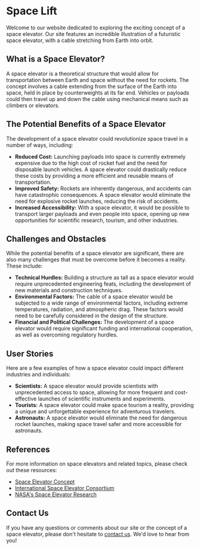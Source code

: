 <!--
Write me content for website with wallpaper which alt text is:

"An illustration of a futuristic space elevator, with a cable stretching from Earth into orbit."

The name/title of the page should not be 1:1 copy of the alt text but rather a real content of the website which is using this wallpaper.

- Use markdown format 
- Start with the heading
- The content should look like a real website 
- Include real sections like references, contact, user stories, etc. use things relevant to the page purpose.
- Feel free to use structure like headings, bullets, numbering, blockquotes, paragraphs, horizontal lines, etc.
- You can use formatting like bold or _italic_
- You can include UTF-8 emojis
- Links should be only #hash anchors (and you can refer to the document itself)
- Do not include images
-->

<!--font:Poppins-->

# Space Lift

Welcome to our website dedicated to exploring the exciting concept of a space elevator. Our site features an incredible illustration of a futuristic space elevator, with a cable stretching from Earth into orbit.

## What is a Space Elevator?

A space elevator is a theoretical structure that would allow for transportation between Earth and space without the need for rockets. The concept involves a cable extending from the surface of the Earth into space, held in place by counterweights at its far end. Vehicles or payloads could then travel up and down the cable using mechanical means such as climbers or elevators.

## The Potential Benefits of a Space Elevator

The development of a space elevator could revolutionize space travel in a number of ways, including:

- **Reduced Cost:** Launching payloads into space is currently extremely expensive due to the high cost of rocket fuel and the need for disposable launch vehicles. A space elevator could drastically reduce these costs by providing a more efficient and reusable means of transportation.
- **Improved Safety:** Rockets are inherently dangerous, and accidents can have catastrophic consequences. A space elevator would eliminate the need for explosive rocket launches, reducing the risk of accidents.
- **Increased Accessibility:** With a space elevator, it would be possible to transport larger payloads and even people into space, opening up new opportunities for scientific research, tourism, and other industries.

## Challenges and Obstacles

While the potential benefits of a space elevator are significant, there are also many challenges that must be overcome before it becomes a reality. These include:

- **Technical Hurdles:** Building a structure as tall as a space elevator would require unprecedented engineering feats, including the development of new materials and construction techniques.
- **Environmental Factors:** The cable of a space elevator would be subjected to a wide range of environmental factors, including extreme temperatures, radiation, and atmospheric drag. These factors would need to be carefully considered in the design of the structure.
- **Financial and Political Challenges:** The development of a space elevator would require significant funding and international cooperation, as well as overcoming regulatory hurdles.

## User Stories

Here are a few examples of how a space elevator could impact different industries and individuals:

- **Scientists:** A space elevator would provide scientists with unprecedented access to space, allowing for more frequent and cost-effective launches of scientific instruments and experiments.
- **Tourists:** A space elevator could make space tourism a reality, providing a unique and unforgettable experience for adventurous travelers.
- **Astronauts:** A space elevator would eliminate the need for dangerous rocket launches, making space travel safer and more accessible for astronauts.

## References

For more information on space elevators and related topics, please check out these resources:

- [Space Elevator Concept](#)
- [International Space Elevator Consortium](#)
- [NASA's Space Elevator Research](#)

## Contact Us

If you have any questions or comments about our site or the concept of a space elevator, please don't hesitate to [contact us](#). We'd love to hear from you!
